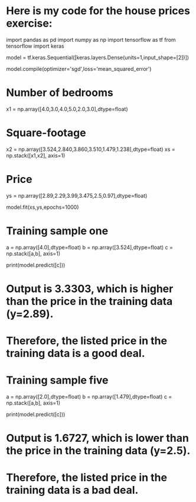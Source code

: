 # Here is my code for the house prices exercise:

import pandas as pd
import numpy as np
import tensorflow as tf
from tensorflow import keras

model = tf.keras.Sequential([keras.layers.Dense(units=1,input_shape=[2])])

model.compile(optimizer='sgd',loss='mean_squared_error')

# Number of bedrooms
x1 = np.array([4.0,3.0,4.0,5.0,2.0,3.0],dtype=float)
# Square-footage
x2 = np.array([3.524,2.840,3.860,3.510,1.479,1.238],dtype=float)
xs = np.stack([x1,x2], axis=1)

# Price
ys = np.array([2.89,2.29,3.99,3.475,2.5,0.97],dtype=float)

model.fit(xs,ys,epochs=1000)

# Training sample one
a = np.array([4.0],dtype=float)
b = np.array([3.524],dtype=float)
c = np.stack([a,b], axis=1)

print(model.predict([c]))

# Output is 3.3303, which is higher than the price in the training data (y=2.89).
# Therefore, the listed price in the training data is a good deal.

# Training sample five
a = np.array([2.0],dtype=float)
b = np.array([1.479],dtype=float)
c = np.stack([a,b], axis=1)

print(model.predict([c]))

# Output is 1.6727, which is lower than the price in the training data (y=2.5).
# Therefore, the listed price in the training data is a bad deal.

